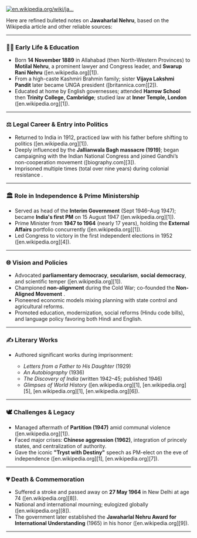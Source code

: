[![en.wikipedia.org/wiki/ja...](https://images.openai.com/thumbnails/url/ZO3ISnicu1mSUVJSUGylr5-al1xUWVCSmqJbkpRnoJdeXJJYkpmsl5yfq5-Zm5ieWmxfaAuUsXL0S7F0Tw70cMvOzgh1TjEKDUgN1zVxykz28C8xNXYq9TWx8PBJ9HUrzbOIjPT3CfQqd00JyKgo8HT2MPYNL0kvCVQrBgD3rikl)](https://en.wikipedia.org/wiki/Jawaharlal_Nehru)

Here are refined bulleted notes on **Jawaharlal Nehru**, based on the Wikipedia article and other reliable sources:

---

### 🧑‍🎓 **Early Life & Education**

* Born **14 November 1889** in Allahabad (then North-Western Provinces) to **Motilal Nehru**, a prominent lawyer and Congress leader, and **Swarup Rani Nehru** ([en.wikipedia.org][1]).
* From a high-caste Kashmiri Brahmin family; sister **Vijaya Lakshmi Pandit** later became UNGA president ([britannica.com][2]).
* Educated at home by English governesses; attended **Harrow School** then **Trinity College, Cambridge**; studied law at **Inner Temple, London** ([en.wikipedia.org][1]).

---

### ⚖️ **Legal Career & Entry into Politics**

* Returned to India in 1912, practiced law with his father before shifting to politics ([en.wikipedia.org][1]).
* Deeply influenced by the **Jallianwala Bagh massacre (1919)**; began campaigning with the Indian National Congress and joined Gandhi’s non-cooperation movement ([biography.com][3]).
* Imprisoned multiple times (total over nine years) during colonial resistance .

---

### 🏛️ **Role in Independence & Prime Ministership**

* Served as head of the **Interim Government** (Sept 1946–Aug 1947); became **India's first PM** on 15 August 1947 ([en.wikipedia.org][1]).
* Prime Minister from **1947 to 1964** (nearly 17 years), holding the **External Affairs** portfolio concurrently ([en.wikipedia.org][1]).
* Led Congress to victory in the first independent elections in 1952 ([en.wikipedia.org][4]).

---

### 🌐 **Vision and Policies**

* Advocated **parliamentary democracy**, **secularism**, **social democracy**, and scientific temper ([en.wikipedia.org][1]).
* Championed **non-alignment** during the Cold War; co-founded the **Non-Aligned Movement** .
* Pioneered economic models mixing planning with state control and agricultural reforms.
* Promoted education, modernization, social reforms (Hindu code bills), and language policy favoring both Hindi and English.

---

### ✍️ **Literary Works**

* Authored significant works during imprisonment:

  * *Letters from a Father to His Daughter* (1929)
  * *An Autobiography* (1936)
  * *The Discovery of India* (written 1942–45; published 1946)
  * *Glimpses of World History* ([en.wikipedia.org][1], [en.wikipedia.org][5], [en.wikipedia.org][1], [en.wikipedia.org][6]).

---

### 🕊️ **Challenges & Legacy**

* Managed aftermath of **Partition (1947)** amid communal violence ([en.wikipedia.org][1]).
* Faced major crises: **Chinese aggression (1962)**, integration of princely states, and centralization of authority.
* Gave the iconic **"Tryst with Destiny"** speech as PM-elect on the eve of independence ([en.wikipedia.org][1], [en.wikipedia.org][7]).

---

### 💔 **Death & Commemoration**

* Suffered a stroke and passed away on **27 May 1964** in New Delhi at age 74 ([en.wikipedia.org][8]).
* National and international mourning; eulogized globally ([en.wikipedia.org][8]).
* The government later established the **Jawaharlal Nehru Award for International Understanding** (1965) in his honor ([en.wikipedia.org][9]).

---
